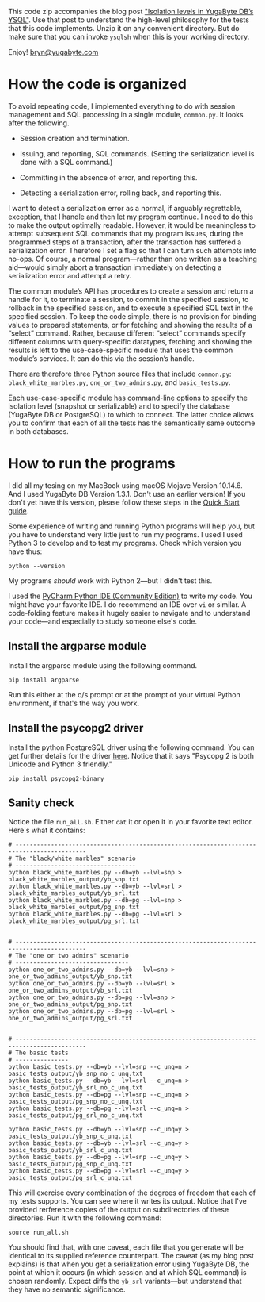 This code zip accompanies the blog post
["Isolation levels in YugaByte DB’s YSQL"](https://blog.yugabyte.com/relational-data-modeling-with-foreign-keys-in-a-distributed-sql-database/). Use that post to understand the high-level philosophy for the tests that this code implements. Unzip it on any convenient directory. But do make sure that you can invoke `ysqlsh` when this is your working directory.

Enjoy! [bryn@yugabyte.com](mailto:bryn@yugabyte.com)

# How the code is organized
To avoid repeating code, I implemented everything to do with session management and SQL processing in a single module, `common.py`. It looks after the following.

* Session creation and termination.

* Issuing, and reporting, SQL commands. (Setting the serialization level is done with a SQL command.)

* Committing in the absence of error, and reporting this.

* Detecting a serialization error, rolling back, and reporting this.

I want to detect a serialization error as a normal, if arguably regrettable, exception, that I handle and then let my program continue. I need to do this to make the output optimally readable. However, it would be meaningless to attempt subsequent SQL commands that my program issues, during the programmed steps of a transaction, after the transaction has suffered a serialization error. Therefore I set a flag so that I can turn such attempts into no-ops. Of course, a normal program—rather than one written as a teaching aid—would simply abort a transaction immediately on detecting a serialization error and attempt a retry.

The common module’s API has procedures to create a session and return a handle for it, to terminate a session, to commit in the specified session, to rollback in the specified session, and to execute a specified SQL text in the specified session. To keep the code simple, there is no provision for binding values to prepared statements, or for fetching and showing the results of a “select” command. Rather, because different “select” commands specify different columns with query-specific datatypes, fetching and showing the results is left to the use-case-specific module that uses the common module’s services. It can do this via the session’s handle.

There are therefore three Python source files that include `common.py`: `black_white_marbles.py`, `one_or_two_admins.py`, and `basic_tests.py`.

Each use-case-specific module has command-line options to specify the isolation level (snapshot or serializable) and to specify the database (YugaByte DB or PostgreSQL) to which to connect. The latter choice allows you to confirm that each of all the tests has the semantically same outcome in both databases.

# How to run the programs

I did all my tesing on my MacBook using macOS Mojave Version 10.14.6. And I used YugaByte DB Version 1.3.1. Don't use an earlier version! If you don't yet have this version, please follow these steps in the
[Quick Start guide](https://docs.yugabyte.com/latest/quick-start/install/).

Some experience of writing and running Python programs will help you, but you have to understand very little just to run my programs. I used I used Python 3 to develop and to test my programs. Check which version you have thus:
```
python --version
```
My programs *should* work with Python 2—but I didn't test this.

I used the
[PyCharm Python IDE (Community Edition)](https://www.jetbrains.com/pycharm/download/#section=mac)
to write my code. You might have your favorite IDE. I do recommend an IDE over `vi` or similar. A code-folding feature makes it hugely easier to navigate and to understand your code—and especially to study someone else's code.

## Install the argparse module

Install the argparse module using the following command.
```
pip install argparse
```
Run this either at the o/s prompt or at the prompt of your virtual Python environment, if that's the way you work.

## Install the psycopg2 driver

Install the python PostgreSQL driver using the following command. You can get further details for the driver [here](https://pypi.org/project/psycopg2/). Notice that it says "Psycopg 2 is both Unicode and Python 3 friendly." 
```
pip install psycopg2-binary
```
## Sanity check

Notice the file `run_all.sh`. Either `cat` it or open it in your favorite text editor. Here's what it contains:
```
# ------------------------------------------------------------------------------------------
# The "black/white marbles" scenario
# ----------------------------------
python black_white_marbles.py --db=yb --lvl=snp > black_white_marbles_output/yb_snp.txt
python black_white_marbles.py --db=yb --lvl=srl > black_white_marbles_output/yb_srl.txt
python black_white_marbles.py --db=pg --lvl=snp > black_white_marbles_output/pg_snp.txt
python black_white_marbles.py --db=pg --lvl=srl > black_white_marbles_output/pg_srl.txt


# ------------------------------------------------------------------------------------------
# The "one or two admins" scenario
# --------------------------------
python one_or_two_admins.py --db=yb --lvl=snp > one_or_two_admins_output/yb_snp.txt
python one_or_two_admins.py --db=yb --lvl=srl > one_or_two_admins_output/yb_srl.txt
python one_or_two_admins.py --db=pg --lvl=snp > one_or_two_admins_output/pg_snp.txt
python one_or_two_admins.py --db=pg --lvl=srl > one_or_two_admins_output/pg_srl.txt


# ------------------------------------------------------------------------------------------
# The basic tests
# ---------------
python basic_tests.py --db=yb --lvl=snp --c_unq=n > basic_tests_output/yb_snp_no_c_unq.txt
python basic_tests.py --db=yb --lvl=srl --c_unq=n > basic_tests_output/yb_srl_no_c_unq.txt
python basic_tests.py --db=pg --lvl=snp --c_unq=n > basic_tests_output/pg_snp_no_c_unq.txt
python basic_tests.py --db=pg --lvl=srl --c_unq=n > basic_tests_output/pg_srl_no_c_unq.txt

python basic_tests.py --db=yb --lvl=snp --c_unq=y > basic_tests_output/yb_snp_c_unq.txt
python basic_tests.py --db=yb --lvl=srl --c_unq=y > basic_tests_output/yb_srl_c_unq.txt
python basic_tests.py --db=pg --lvl=snp --c_unq=y > basic_tests_output/pg_snp_c_unq.txt
python basic_tests.py --db=pg --lvl=srl --c_unq=y > basic_tests_output/pg_srl_c_unq.txt
```
This will exercise every combination of the degrees of freedom that each of my tests supports. You can see where it writes its output. Notice that I've provided rerference copies of the output on subdirectories of these directories. Run it with the following command:
```
source run_all.sh
```
You should find that, with one caveat, each file that you generate will be identical to its supplied reference counterpart. The caveat (as my blog post explains) is that when you get a serialization error using YugaByte DB, the point at which it occurs (in which session and at which SQL command) is chosen randomly. Expect diffs the `yb_srl` variants—but understand that they have no semantic significance.
